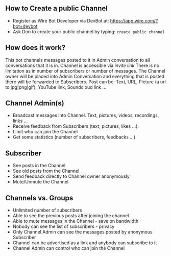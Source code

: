 ## How to Create a public Channel
 - Register as Wire Bot Developer via DevBot at: https://app.wire.com/?bot=devbot
 - Ask Don to create your public channel by typing: `create public channel`
 
## How does it work?
This bot channels messages posted to it in Admin conversation to all conversations that it is in.
Channel is accessible via *invite link* 
There is no limitation as in number of subscribers or number of messages. 
The Channel owner will be placed into Admin Conversation and everything that is posted there will be forwarded to 
Subscribers. Post can be: Text, URL, Picture (a url to jpg|png|gif), YouTube link, Soundcloud link ... 

## Channel Admin(s)
 - Broadcast messages into Channel. Text, pictures, videos, recordings, links ...
 - Receive feedback from Subscribers (text, pictures, likes ...). 
 - Limit who can join the Channel
 - Get some statistics (number of subscribers, feedbacks ...) 
 
## Subscriber
 - See posts in the Channel
 - See old posts from the Channel
 - Send feedback directly to Channel owner anonymously 
 - Mute/Unmute the Channel
 
## Channels vs. Groups
 - Unlimited number of subscribers
 - Able to see the previous posts after joining the channel
 - Able to mute messages in the Channel - save on bandwidth
 - Nobody can see the list of subscribers - privacy
 - Only Channel Admin can see the messages posted by anonymous Subscriber 
 - Channel can be advertised as a link and anybody can subscribe to it
 - Channel Admin can control who can join the Channel



